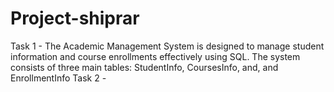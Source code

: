 # Project-shiprar
Task 1 - The Academic Management System is designed to manage student information and course enrollments effectively using SQL. The system consists of three main tables: StudentInfo, CoursesInfo, and, and EnrollmentInfo
Task 2 - 
